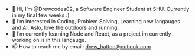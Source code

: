 - 👋 Hi, I’m @Drewcodes02, a Software Engineer Student at SHU. Currently in my final few weeks :)
- 👀 I’m interested in Coding, Problem Solving, Learning new langauges and AI. Aslo, love the outdoors and running. 
- 🌱 I’m currently learning Node and React, as a project im currently working on is in this langauge.
- 📫 How to reach me by email: drew_hatton@outlook.com
  
